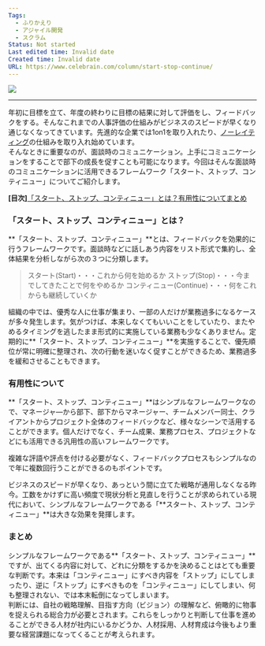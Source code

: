 ```yaml
---
Tags:
  - ふりかえり
  - アジャイル開発
  - スクラム
Status: Not started
Last edited time: Invalid date
Created time: Invalid date
URL: https://www.celebrain.com/column/start-stop-continue/
---
```

[![](https://www.celebrain.com/_cms/wp-content/uploads/2018/10/start-stop-continue-3.jpg)](https://www.celebrain.com/_cms/wp-content/uploads/2018/10/start-stop-continue-3.jpg)

---

年初に目標を立て、年度の終わりに目標の結果に対して評価をし、フィードバックをする。そんなこれまでの人事評価の仕組みがビジネスのスピードが早くなり通じなくなってきています。先進的な企業では1on1を取り入れたり、[ノーレイティング](http://hrtechwine.com/no-rating/)の仕組みを取り入れ始めています。  
そんなときに重要なのが、面談時のコミュニケーション。上手にコミュニケーションをすることで部下の成長を促すことも可能になります。今回はそんな面談時のコミュニケーションに活用できるフレームワーク「スタート、ストップ、コンティニュー」についてご紹介します。

**[目次]**[「スタート、ストップ、コンティニュー」とは？](https://www.celebrain.com/column/start-stop-continue/#a1)[有用性について](https://www.celebrain.com/column/start-stop-continue/#a2)[まとめ](https://www.celebrain.com/column/start-stop-continue/#a3)

### 「スタート、ストップ、コンティニュー」とは？

**「スタート、ストップ、コンティニュー」**とは、フィードバックを効果的に行うフレームワークです。面談時などに話しあう内容をリスト形式で集約し、全体結果を分析しながら次の３つに分類します。

> スタート(Start)・・・これから何を始めるか ストップ(Stop)・・・今までしてきたことで何をやめるか コンティニュー(Continue)・・・何をこれからも継続していくか

組織の中では、優秀な人に仕事が集まり、一部の人だけが業務過多になるケースが多々発生します。気がつけば、本来しなくてもいいことをしていたり、またやめるタイミングを逃したまま形式的に実施している業務も少なくありません。定期的に**「スタート、ストップ、コンティニュー」**を実施することで、優先順位が常に明確に整理され、次の行動を迷いなく促すことができるため、業務過多を緩和させることもできます。

### 有用性について

**「スタート、ストップ、コンティニュー」**はシンプルなフレームワークなので、マネージャ―から部下、部下からマネージャー、チームメンバー同士、クライアントからプロジェクト全体のフィードバックなど、様々なシーンで活用することができます。個人だけでなく、チーム成果、業務プロセス、プロジェクトなどにも活用できる汎用性の高いフレームワークです。

複雑な評語や評点を付ける必要がなく、フィードバックプロセスもシンプルなので年に複数回行うことができるのもポイントです。

ビジネスのスピードが早くなり、あっという間に立てた戦略が通用しなくなる昨今。工数をかけずに高い頻度で現状分析と見直しを行うことが求められている現代において、シンプルなフレームワークである「**スタート、ストップ、コンティニュー」**は大きな効果を発揮します。

### まとめ

シンプルなフレームワークである**「スタート、ストップ、コンティニュー」**ですが、出てくる内容に対して、どれに分類をするかを決めることはとても重要な判断です。本来は「コンティニュー」にすべき内容を「ストップ」にしてしまったり、逆に「ストップ」にすべきものを「コンティニュー」にしてしまい、何も整理されない、では本末転倒になってしまいます。  
判断には、自社の戦略理解、目指す方向（ビジョン）の理解など、俯瞰的に物事を捉えられる総合力が必要とされます。これらをしっかりと判断して仕事を進めることができる人材が社内にいるかどうか、人材採用、人材育成は今後もより重要な経営課題になってくることが考えられます。